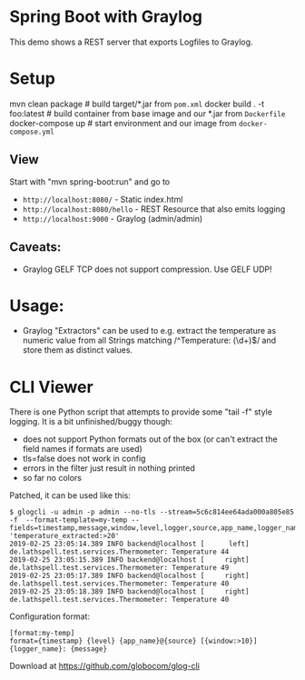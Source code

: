 Spring Boot with Graylog
========================

This demo shows a REST server that exports Logfiles to Graylog.

Setup
=====

 mvn clean package                  # build target/*.jar from `pom.xml`
 docker build . -t foo:latest       # build container from base image and our *.jar from `Dockerfile`
 docker-compose up                  # start environment and our image from `docker-compose.yml`

View
----

Start with "mvn spring-boot:run" and go to 
* `http://localhost:8080/`              - Static index.html
* `http://localhost:8080/hello`         - REST Resource that also emits logging
* `http://localhost:9000`               - Graylog (admin/admin)

Caveats:
--------

* Graylog GELF TCP does not support compression. Use GELF UDP!

Usage:
======

* Graylog "Extractors" can be used to e.g. extract the temperature as numeric
  value from all Strings matching /^Temperature: (\d+)$/ and store them as
  distinct values.

CLI Viewer
==========

There is one Python script that attempts to provide some "tail -f" style logging.
It is a bit unfinished/buggy though:
 - does not support Python formats out of the box (or can't extract the field
   names if formats are used)
 - tls=false does not work in config
 - errors in the filter just result in nothing printed
 - so far no colors

Patched, it can be used like this:

    $ glogcli -u admin -p admin --no-tls --stream=5c6c814ee64ada000a805e85  -f  --format-template=my-temp --fields=timestamp,message,window,level,logger,source,app_name,logger_name,temperature_extracted 'temperature_extracted:>20'
    2019-02-25 23:05:14.389 INFO backend@localhost [      left] de.lathspell.test.services.Thermometer: Temperature 44
    2019-02-25 23:05:15.389 INFO backend@localhost [     right] de.lathspell.test.services.Thermometer: Temperature 49
    2019-02-25 23:05:17.389 INFO backend@localhost [     right] de.lathspell.test.services.Thermometer: Temperature 40
    2019-02-25 23:05:18.389 INFO backend@localhost [     right] de.lathspell.test.services.Thermometer: Temperature 40

Configuration format:

    [format:my-temp]
    format={timestamp} {level} {app_name}@{source} [{window:>10}] {logger_name}: {message}

Download at https://github.com/globocom/glog-cli
